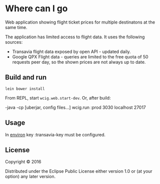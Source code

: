 # Where can I go

Web application showing flight ticket prices for multiple destinatons at the same time.

The application has limited access to flight data. It uses the following sources:
*  Transavia flight data exposed by open API - updated daily.
* Google QPX Flight data - queries are limited to the free quota of 50 requests peer day, so the shown prices are not always up to date.

## Build and run

    lein bower install
    
From REPL, start `wcig.web.start-dev`.
Or, after build:

   -java -cp [uberjar, config files...] wcig.run :prod 3030 localhost 27017

## Usage



In [environ](https://github.com/weavejester/environ) key :transavia-key must be configured.  

## License

Copyright © 2016

Distributed under the Eclipse Public License either version 1.0 or (at
your option) any later version.
